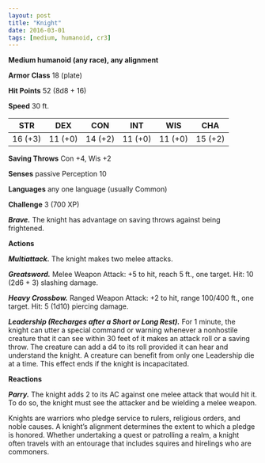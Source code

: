 ```yaml
---
layout: post
title: "Knight"
date: 2016-03-01
tags: [medium, humanoid, cr3]
---
```


**Medium humanoid (any race), any alignment**

**Armor Class** 18 (plate)

**Hit Points** 52 (8d8 + 16)

**Speed** 30 ft.

|   STR   |   DEX   |   CON   |   INT   |   WIS   |   CHA   |
|:-----:|:-----:|:-----:|:-----:|:-----:|:-----:|
| 16 (+3) | 11 (+0) | 14 (+2) | 11 (+0) | 11 (+0) | 15 (+2) |

**Saving Throws** Con +4, Wis +2 

**Senses** passive Perception 10 

**Languages** any one language (usually Common) 

**Challenge** 3 (700 XP) 

***Brave.*** The knight has advantage on saving throws against being frightened. 

**Actions** 

***Multiattack.*** The knight makes two melee attacks. 

***Greatsword.*** Melee Weapon Attack: +5 to hit, reach 5 ft., one target. Hit: 10 (2d6 + 3) slashing damage. 

***Heavy Crossbow.*** Ranged Weapon Attack: +2 to hit, range 100/400 ft., one target. Hit: 5 (1d10) piercing damage. 

***Leadership (Recharges after a Short or Long Rest).*** For 1 minute, the knight can utter a special command or warning whenever a nonhostile creature that it can see within 30 feet of it makes an attack roll or a saving throw. The creature can add a d4 to its roll provided it can hear and understand the knight. A creature can benefit from only one Leadership die at a time. This effect ends if the knight is incapacitated.

**Reactions** 

***Parry.*** The knight adds 2 to its AC against one melee attack that would hit it. To do so, the knight must see the attacker and be wielding a melee weapon. 

Knights are warriors who pledge service to rulers, religious orders, and noble causes. A knight’s alignment determines the extent to which a pledge is honored. Whether undertaking a quest or patrolling a realm, a knight often travels with an entourage that includes squires and hirelings who are commoners.